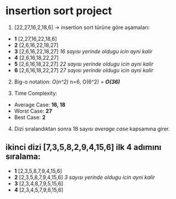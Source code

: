 # insertion sort project

1. [22,27,16,2,18,6] -> insertion sort türüne göre aşamaları:
- **1** [2,27,16,22,18,6]
- **2** [2,6,16,22,18,27]
- **3** [2,6,16,22,18,27] *16 sayısı yerinde oldugu icin ayni kalir*
- **4** [2,6,16,18,22,27]
- **5** [2,6,16,18,22,27] *22 sayısı yerinde oldugu icin ayni kalir*
- **6** [2,6,16,18,22,27] *27 sayısı yerinde oldugu icin ayni kalir*

2. Big-o notation: *O(n^2)*
  n=6, O(6^2) = ***O(36)***

3. Time Complexity:
  - Average Case: **16, 18**
  - Worst Case: **27**
  - Best Case: **2**

4. Dizi sıralandıktan sonra 18 sayısı *average case* kapsamına girer.

## ikinci dizi [7,3,5,8,2,9,4,15,6] ilk 4 adımını sıralama:
- **1** [2,3,5,8,7,9,4,15,6]
- **2** [2,3,5,8,7,9,4,15,6] *3 sayısı yerinde oldugu icin ayni kalir*
- **3** [2,3,4,8,7,9,5,15,6]
- **4** [2,3,4,5,7,9,8,15,6]
